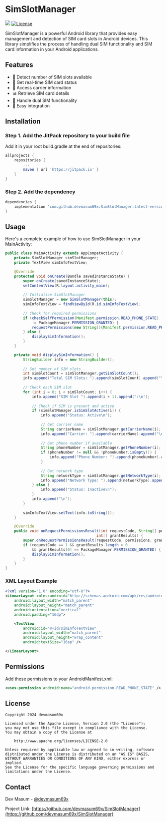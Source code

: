# SimSlotManager

[![](https://jitpack.io/v/devmasum69x/SimSlotManager.svg)](https://jitpack.io/#devmasum69x/SimSlotManager)
[![License](https://img.shields.io/badge/License-Apache%202.0-blue.svg)](https://opensource.org/licenses/Apache-2.0)

SimSlotManager is a powerful Android library that provides easy management and detection of SIM card slots in Android devices. This library simplifies the process of handling dual SIM functionality and SIM card information in your Android applications.

## Features

- 📱 Detect number of SIM slots available
- 🔄 Get real-time SIM card status
- 📡 Access carrier information
- 📊 Retrieve SIM card details
- 🔐 Handle dual SIM functionality
- 💫 Easy integration

## Installation

### Step 1. Add the JitPack repository to your build file

Add it in your root build.gradle at the end of repositories:

```gradle
allprojects {
    repositories {
        ...
        maven { url 'https://jitpack.io' }
    }
}
```

### Step 2. Add the dependency

```gradle
dependencies {
    implementation 'com.github.devmasum69x:SimSlotManager:latest-version'
}
```

## Usage

Here's a complete example of how to use SimSlotManager in your MainActivity:

```java
public class MainActivity extends AppCompatActivity {
    private SimSlotManager simSlotManager;
    private TextView simInfoTextView;

    @Override
    protected void onCreate(Bundle savedInstanceState) {
        super.onCreate(savedInstanceState);
        setContentView(R.layout.activity_main);
        
        // Initialize SimSlotManager
        simSlotManager = new SimSlotManager(this);
        simInfoTextView = findViewById(R.id.simInfoTextView);
        
        // Check for required permissions
        if (checkSelfPermission(Manifest.permission.READ_PHONE_STATE) 
            != PackageManager.PERMISSION_GRANTED) {
            requestPermissions(new String[]{Manifest.permission.READ_PHONE_STATE}, 1);
        } else {
            displaySimInformation();
        }
    }

    private void displaySimInformation() {
        StringBuilder info = new StringBuilder();
        
        // Get number of SIM slots
        int simSlotCount = simSlotManager.getSimSlotCount();
        info.append("Total SIM Slots: ").append(simSlotCount).append("\n\n");
        
        // Check each SIM slot
        for (int i = 0; i < simSlotCount; i++) {
            info.append("SIM Slot ").append(i + 1).append(":\n");
            
            // Check if SIM is present and active
            if (simSlotManager.isSimSlotActive(i)) {
                info.append("Status: Active\n");
                
                // Get carrier name
                String carrierName = simSlotManager.getCarrierName(i);
                info.append("Carrier: ").append(carrierName).append("\n");
                
                // Get phone number if available
                String phoneNumber = simSlotManager.getPhoneNumber(i);
                if (phoneNumber != null && !phoneNumber.isEmpty()) {
                    info.append("Phone Number: ").append(phoneNumber).append("\n");
                }
                
                // Get network type
                String networkType = simSlotManager.getNetworkType(i);
                info.append("Network Type: ").append(networkType).append("\n");
            } else {
                info.append("Status: Inactive\n");
            }
            info.append("\n");
        }
        
        simInfoTextView.setText(info.toString());
    }

    @Override
    public void onRequestPermissionsResult(int requestCode, String[] permissions, 
                                         int[] grantResults) {
        super.onRequestPermissionsResult(requestCode, permissions, grantResults);
        if (requestCode == 1 && grantResults.length > 0 
            && grantResults[0] == PackageManager.PERMISSION_GRANTED) {
            displaySimInformation();
        }
    }
}
```

### XML Layout Example
```xml
<?xml version="1.0" encoding="utf-8"?>
<LinearLayout xmlns:android="http://schemas.android.com/apk/res/android"
    android:layout_width="match_parent"
    android:layout_height="match_parent"
    android:orientation="vertical"
    android:padding="16dp">

    <TextView
        android:id="@+id/simInfoTextView"
        android:layout_width="match_parent"
        android:layout_height="wrap_content"
        android:textSize="16sp" />

</LinearLayout>
```

## Permissions

Add these permissions to your AndroidManifest.xml:

```xml
<uses-permission android:name="android.permission.READ_PHONE_STATE" />
```

## License

```
Copyright 2024 devmasum69x

Licensed under the Apache License, Version 2.0 (the "License");
you may not use this file except in compliance with the License.
You may obtain a copy of the License at

    http://www.apache.org/licenses/LICENSE-2.0

Unless required by applicable law or agreed to in writing, software
distributed under the License is distributed on an "AS IS" BASIS,
WITHOUT WARRANTIES OR CONDITIONS OF ANY KIND, either express or implied.
See the License for the specific language governing permissions and
limitations under the License.
```

## Contact

Dev Masum - [@devmasum69x](https://github.com/devmasum69x)

Project Link: [https://github.com/devmasum69x/SimSlotManager](https://github.com/devmasum69x/SimSlotManager)
